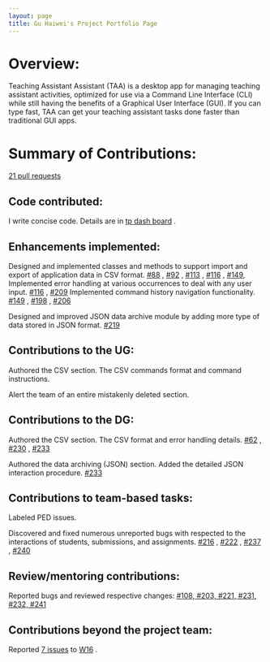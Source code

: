 ```yaml
---
layout: page
title: Gu Haiwei's Project Portfolio Page
---
```


# Overview:

Teaching Assistant Assistant (TAA) is a desktop app for managing teaching assistant activities, optimized for use via a
Command Line Interface (CLI) while still having the benefits of a Graphical User Interface (GUI). If you can type fast,
TAA can get your teaching assistant tasks done faster than traditional GUI apps.

# Summary of Contributions:

[21 pull requests](https://github.com/AY2223S2-CS2103T-T14-4/tp/pulls?q=is%3Apr+author%3AWilliamHaiweiGu+)

## Code contributed:

I write concise code. Details are
in [tp dash board](https://nus-cs2103-ay2223s2.github.io/tp-dashboard/?search=williamhaiweigu&breakdown=true&sort=groupTitle%20dsc&sortWithin=title&since=2023-02-17&timeframe=commit&mergegroup=&groupSelect=groupByRepos&checkedFileTypes=docs~functional-code~test-code~other&tabOpen=true&tabType=authorship&tabAuthor=WilliamHaiweiGu&tabRepo=AY2223S2-CS2103T-T14-4%2Ftp%5Bmaster%5D&authorshipIsMergeGroup=false&authorshipFileTypes=docs~functional-code~test-code~other&authorshipIsBinaryFileTypeChecked=false&authorshipIsIgnoredFilesChecked=false)
.

## Enhancements implemented:

Designed and implemented classes and methods to support import and export of application data in CSV
format. [#88](https://github.com/AY2223S2-CS2103T-T14-4/tp/pull/88)
, [#92](https://github.com/AY2223S2-CS2103T-T14-4/tp/pull/92)
, [#113](https://github.com/AY2223S2-CS2103T-T14-4/tp/pull/113)
, [#116](https://github.com/AY2223S2-CS2103T-T14-4/tp/pull/116)
, [#149](https://github.com/AY2223S2-CS2103T-T14-4/tp/pull/149), Implemented error handling at various occurrences to
deal with any user input. [#116](https://github.com/AY2223S2-CS2103T-T14-4/tp/pull/116)
, [#209](https://github.com/AY2223S2-CS2103T-T14-4/tp/pull/209)
Implemented command history navigation functionality. [#149](https://github.com/AY2223S2-CS2103T-T14-4/tp/pull/149)
, [#198](https://github.com/AY2223S2-CS2103T-T14-4/tp/pull/198)
, [#206](https://github.com/AY2223S2-CS2103T-T14-4/tp/pull/206)

Designed and improved JSON data archive module by adding more type of data stored in JSON
format. [#219](https://github.com/AY2223S2-CS2103T-T14-4/tp/pull/219)

## Contributions to the UG:

Authored the CSV section. The CSV commands format and command instructions.

Alert the team of an entire mistakenly deleted section.

## Contributions to the DG:

Authored the CSV section. The CSV format and error handling
details. [#62](https://github.com/AY2223S2-CS2103T-T14-4/tp/pull/62)
, [#230](https://github.com/AY2223S2-CS2103T-T14-4/tp/pull/230)
, [#233](https://github.com/AY2223S2-CS2103T-T14-4/tp/pull/233)

Authored the data archiving (JSON) section. Added the detailed JSON interaction
procedure. [#233](https://github.com/AY2223S2-CS2103T-T14-4/tp/pull/233)

## Contributions to team-based tasks:

Labeled PED issues.

Discovered and fixed numerous unreported bugs with respected to the interactions of students, submissions, and
assignments. [#216](https://github.com/AY2223S2-CS2103T-T14-4/tp/pull/216)
, [#222](https://github.com/AY2223S2-CS2103T-T14-4/tp/pull/222)
, [#237](https://github.com/AY2223S2-CS2103T-T14-4/tp/pull/237)
, [#240](https://github.com/AY2223S2-CS2103T-T14-4/tp/pull/240)

## Review/mentoring contributions:

Reported bugs and reviewed respective
changes: [#108, #203, #221, #231, #232, #241](https://github.com/AY2223S2-CS2103T-T14-4/tp/pulls?q=is%3Apr+reviewed-by%3Awilliamhaiweigu)

## Contributions beyond the project team:

Reported [7 issues](https://github.com/WilliamHaiweiGu/ped/issues) to [W16](https://github.com/AY2223S2-CS2103-W16-3/tp)
.
